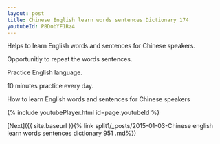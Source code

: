 ```yaml
---
layout: post
title: Chinese English learn words sentences Dictionary 174 
youtubeId: PBDobYF1Rz4
---
```

 
 
Helps to learn English words and sentences for Chinese speakers.

Opportunitiy to repeat the words sentences. 

Practice English language. 
 
10 minutes practice every day. 
 
How to learn English words and sentences for Chinese speakers 
 
{% include youtubePlayer.html id=page.youtubeId %}
 
 
[Next]({{ site.baseurl }}{% link  split1/_posts/2015-01-03-Chinese english learn words sentences dictionary 951 .md%})
 
